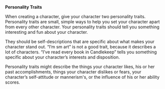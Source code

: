 __**Personality Traits**__

When creating a character, give your character two personality traits. Personality traits are small, simple ways to help you set your character apart from every other character. Your personality traits should tell you something interesting and fun about your character.

They should be self-descriptions that are specific about what makes your character stand out. “I’m sm art” is not a good trait, because it describes a lot of characters. “I’ve read every book in Candlekeep” tells you something specific about your character’s interests and disposition.

Personality traits might describe the things your character likes, his or her past accomplishments, things your character dislikes or fears, your character’s self-attitude or mannerism's, or the influence of his or her ability scores.